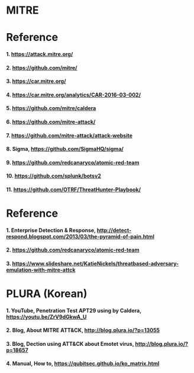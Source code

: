 # MITRE


# Reference

#### 1. https://attack.mitre.org/

#### 2. https://github.com/mitre/

#### 3. https://car.mitre.org/

#### 4. https://car.mitre.org/analytics/CAR-2016-03-002/

#### 5. https://github.com/mitre/caldera

#### 6. https://github.com/mitre-attack/

#### 7. https://github.com/mitre-attack/attack-website

#### 8. Sigma, https://github.com/SigmaHQ/sigma/

#### 9. https://github.com/redcanaryco/atomic-red-team

#### 10. https://github.com/splunk/botsv2

#### 11. https://github.com/OTRF/ThreatHunter-Playbook/


# Reference

#### 1. Enterprise Detection & Response, http://detect-respond.blogspot.com/2013/03/the-pyramid-of-pain.html

#### 2. https://github.com/redcanaryco/atomic-red-team

#### 3. https://www.slideshare.net/KatieNickels/threatbased-adversary-emulation-with-mitre-attck


# PLURA (Korean)

#### 1. YouTube, Penetration Test APT29 using by Caldera, https://youtu.be/ZrV9dGkwA_U

#### 2. Blog, About MITRE ATT&CK, http://blog.plura.io/?p=13055

#### 3. Blog, Dection using ATT&CK about Emotet virus, http://blog.plura.io/?p=18657

#### 4. Manual, How to, https://qubitsec.github.io/ko_matrix.html

